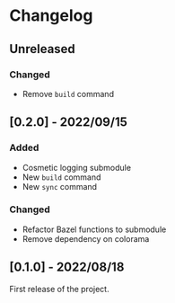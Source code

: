 # Changelog

## Unreleased

### Changed

- Remove `build` command

## [0.2.0] - 2022/09/15

### Added

- Cosmetic logging submodule
- New `build` command
- New `sync` command

### Changed

- Refactor Bazel functions to submodule
- Remove dependency on colorama

## [0.1.0] - 2022/08/18

First release of the project.
